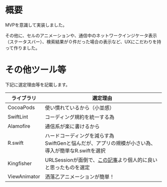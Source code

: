 # 概要

MVPを意識して実装しました。

その他に、セルのアニメーションや、通信中のネットワークインジケータ表示（ステータスバー）、検索結果が０件だった場合の表示など、UXにこだわりを持って作りました。


# その他ツール等

下記に選定理由等を記載します。

|  ライブラリ  |  選定理由  |
| ---- | ---- |
|  CocoaPods  |  使い慣れているから（小並感）  |
|  SwiftLint  |  コーディング規約を統一する為  |
|  Alamofire  |  通信系が楽に書けるから  |
|  R.swift  |  ハードコーディングを減らす為<br>SwiftGenと悩んだが、アプリの規模が小さい為、導入が簡単なR.swiftを選択  |
|  Kingfisher  |  URLSessionが面倒で、[この記事](https://qiita.com/H_Crane/items/422811dfc18ae919f8a4#%E6%AF%94%E8%BC%831-%E6%A9%9F%E8%83%BD)より個人的に良いと思ったものを選定  |
|  ViewAnimator  |  洒落乙アニメーションが簡単！  |